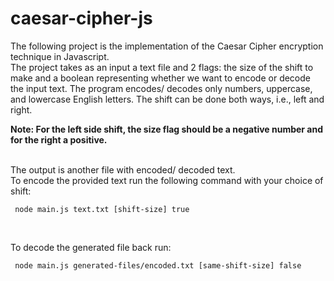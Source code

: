 # caesar-cipher-js

The following project is the implementation of the Caesar Cipher encryption technique in Javascript. 
<br />
The project takes as an input a text file and 2 flags: the size of the shift to make and a boolean representing whether we want to encode or decode the input text. The program encodes/ decodes only numbers, uppercase, and lowercase English letters. The shift can be done both ways, i.e., left and right. 

**Note: For the left side shift, the size flag should be a negative number and for the right a positive.**

<br />
The output is another file with encoded/ decoded text.
<br />
To encode the provided text run the following command with your choice of shift:
<br />

```  node main.js text.txt [shift-size] true ```

<br />

To decode the generated file back run:
<br />

```  node main.js generated-files/encoded.txt [same-shift-size] false ```
